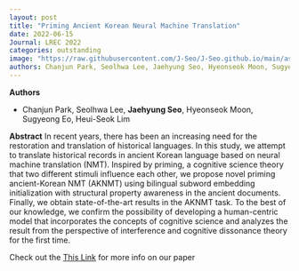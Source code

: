 ```yaml
---
layout: post
title: "Priming Ancient Korean Neural Machine Translation"
date: 2022-06-15
Journal: LREC 2022
categories: outstanding
image: "https://raw.githubusercontent.com/J-Seo/J-Seo.github.io/main/assets/img/lrec2022.png"
authors: Chanjun Park, Seolhwa Lee, Jaehyung Seo, Hyeonseok Moon, Sugyeong Eo, Heui-Seok Lim
---
```

**Authors**
- Chanjun Park, Seolhwa Lee, **Jaehyung Seo**, Hyeonseok Moon, Sugyeong Eo, Heui-Seok Lim

**Abstract**
In recent years, there has been an increasing need for the restoration and translation of historical languages. In this study, we attempt to translate historical records in ancient Korean language based on neural machine translation (NMT). Inspired by priming, a cognitive science theory that two different stimuli influence each other, we propose novel priming ancient-Korean NMT (AKNMT) using bilingual subword embedding initialization with structural property awareness in the ancient documents. Finally, we obtain state-of-the-art results in the AKNMT task. To the best of our knowledge, we confirm the possibility of developing a human-centric model that incorporates the concepts of cognitive science and analyzes the result from the perspective of interference and cognitive dissonance theory for the first time.

Check out the [This Link][DOI] for more info on our paper

[DOI]: https://aclanthology.org/2022.lrec-1.3

